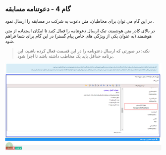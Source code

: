 ﻿## گام 4 - دعوتنامه مسابقه



در این گام می توان برای مخاطبان، متن دعوت به شرکت در مسابقه را ارسال نمود .

در بالای کادر متن هوشمند، تیک ارسال دعوتنامه را فعال کنید تا امکان استفاده از متن هوشمند (به عنوان یکی از ویژگی های خاص پیام گستر) در این گام برای شما فراهم شود.

> نکته: در صورتی که ارسال دعتونامه را در این قسمت فعال کرده باشید، این برنامه حداقل باید یک مخاطب داشته باشد تا اجرا شود.

![](advertising-sendingcompetitionsms-fourthstep.png)
